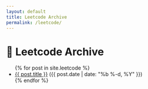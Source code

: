 ```yaml
---
layout: default
title: Leetcode Archive
permalink: /leetcode/
---
```


<div class="home other-pages">
  <h1 class="page-heading">📎 Leetcode Archive</h1>
  <ul class="posts">
  {% for post in site.leetcode %}
    <li>
      <a href="{{ post.url | prepend: site.baseurl }}">{{ post.title }}</a> ({{ post.date | date: "%b %-d, %Y" }})
    </li>
  {% endfor %}
  </ul>
</div>